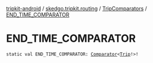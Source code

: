[tripkit-android](../../index.md) / [skedgo.tripkit.routing](../index.md) / [TripComparators](index.md) / [END_TIME_COMPARATOR](./-e-n-d_-t-i-m-e_-c-o-m-p-a-r-a-t-o-r.md)

# END_TIME_COMPARATOR

`static val END_TIME_COMPARATOR: `[`Comparator`](https://docs.oracle.com/javase/7/docs/api/java/util/Comparator.html)`<`[`Trip`](../-trip/index.md)`!>!`